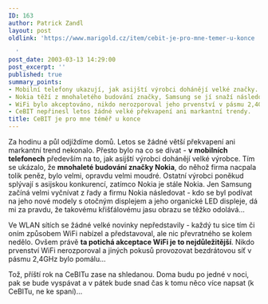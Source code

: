 ```yaml
---
ID: 163
author: Patrick Zandl
layout: post
oldlink: 'https://www.marigold.cz/item/cebit-je-pro-mne-temer-u-konce

  '
post_date: 2003-03-13 14:29:00
post_excerpt: ''
published: true
summary_points:
- Mobilní telefony ukazují, jak asijští výrobci dohánějí velké značky.
- Nokia těží z mnohaletého budování značky, Samsung se jí snaží následovat.
- WiFi bylo akceptováno, nikdo nerozporoval jeho prvenství v pásmu 2,4GHz.
- CeBIT nepřinesl letos žádné velké překvapení ani markantní trendy.
title: CeBIT je pro mne téměř u konce
---
```


<p>
Za hodinu a půl odjíždíme domů. Letos se žádné větší překvapení ani markantní trend nekonalo. Přesto bylo na co se dívat - <STRONG>v mobilních telefonech</STRONG> především na to, jak asijští výrobci dohánějí velké výrobce. Tím se ukázalo, že <STRONG>mnohaleté budování značky Nokia</STRONG>, do něhož firma nacpala tolik peněz, bylo velmi, opravdu velmi moudré. Ostatní výrobci&#160;poněkud splývají s asijskou konkurencí, zatímco Nokia je stále Nokia. Jen Samsung začíná velmi vyčnívat z řady a firmu Nokia následovat - kdo se byl podívat na jeho nové modely s otočným displejem a jeho organické LED displeje, dá mi za pravdu, že takovému křišťálovému jasu obrazu se těžko odolává...</p>

<p>
Ve WLAN sítích se žádné velké novinky nepředstavily - každý tu sice tím či oním způsobem WiFi nabízel a představoval, ale nic převratného se kolem nedělo. Ovšem právě <STRONG>ta potichá akceptace WiFi je to nejdůležitější</STRONG>. Nikdo prvenství WiFi nerozporoval a jiných pokusů provozovat bezdrátovou síť v pásmu 2,4GHz bylo pomálu...</p>

<p>
Tož, příští rok na CeBITu zase na shledanou. Doma budu po jedné v noci, pak se bude vyspávat a v pátek bude snad čas k tomu něco více napsat (k CeBITu, ne ke spaní)...</p>